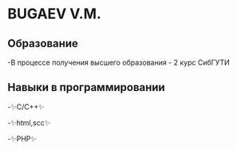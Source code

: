 # BUGAEV V.M.



## Образование 

-В процессе получения высшего образования - 2 курс СибГУТИ



## Навыки в программировании

 -✨C/C++✨

 -✨html,scc✨
 
 -✨PHP✨

